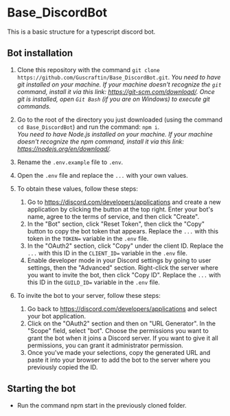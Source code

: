 # Base_DiscordBot 

This is a basic structure for a typescript discord bot.


## Bot installation

1. Clone this repository with the command `git clone https://github.com/Guscraftin/Base_DiscordBot.git`.
*You need to have git installed on your machine. If your machine doesn't recognize the `git` command, install it via this link: https://git-scm.com/download/. Once git is installed, open `Git Bash` (if you are on Windows) to execute git commands.*

2. Go to the root of the directory you just downloaded (using the command `cd Base_DiscordBot`) and run the command: `npm i`.  
*You need to have Node.js installed on your machine. If your machine doesn't recognize the npm command, install it via this link: https://nodejs.org/en/download/.*

3. Rename the `.env.example` file to `.env`.

4. Open the `.env` file and replace the `...` with your own values.

5. To obtain these values, follow these steps:
   1. Go to https://discord.com/developers/applications and create a new application by clicking the button at the top right. Enter your bot's name, agree to the terms of service, and then click "Create".
   2. In the "Bot" section, click "Reset Token", then click the "Copy" button to copy the bot token that appears. Replace the `...` with this token in the `TOKEN=` variable in the `.env` file.
   3. In the "OAuth2" section, click "Copy" under the client ID. Replace the `...` with this ID in the `CLIENT_ID=` variable in the `.env` file.
   4. Enable developer mode in your Discord settings by going to user settings, then the "Advanced" section. Right-click the server where you want to invite the bot, then click "Copy ID". Replace the `...` with this ID in the `GUILD_ID=` variable in the `.env` file.

6. To invite the bot to your server, follow these steps:
   1. Go back to https://discord.com/developers/applications and select your bot application.
   2. Click on the "OAuth2" section and then on "URL Generator". In the "Scope" field, select "bot". Choose the permissions you want to grant the bot when it joins a Discord server. If you want to give it all permissions, you can grant it administrator permission.
   3. Once you've made your selections, copy the generated URL and paste it into your browser to add the bot to the server where you previously copied the ID.

## Starting the bot

- Run the command npm start in the previously cloned folder.